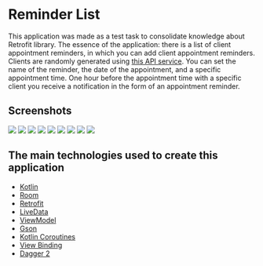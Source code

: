 # __Reminder List__

This application was made as a test task to consolidate knowledge about Retrofit library. The
essence of the application: there is a list of client appointment reminders, in which you can add
client appointment reminders. Clients are randomly generated
using [this API service](https://randomuser.me/). You can set the name of the reminder, the date of
the appointment, and a specific appointment time. One hour before the appointment time with a
specific client you receive a notification in the form of an appointment reminder.

## __Screenshots__

![](screenshots/2021-09-14%2016.17.55.jpg)
![](screenshots/2021-09-14%2016.17.59.jpg)
![](screenshots/2021-09-14%2016.18.04.jpg)
![](screenshots/2021-09-14%2016.18.08.jpg)
![](screenshots/2021-09-14%2016.18.11.jpg)
![](screenshots/2021-09-14%2016.18.15.jpg)
![](screenshots/2021-09-14%2016.18.19.jpg)
![](screenshots/2021-09-14%2016.18.22.jpg)
![](screenshots/2021-09-14%2016.18.26.jpg)

## __The main technologies used to create this application__

* [Kotlin](https://developer.android.com/kotlin)
* [Room](https://developer.android.com/jetpack/androidx/releases/room)
* [Retrofit](https://square.github.io/retrofit/)
* [LiveData](https://developer.android.com/topic/libraries/architecture/livedata)
* [ViewModel](https://developer.android.com/topic/libraries/architecture/viewmodel)
* [Gson](https://github.com/google/gson)
* [Kotlin Coroutines](https://developer.android.com/kotlin/coroutines)
* [View Binding](https://developer.android.com/topic/libraries/view-binding)
* [Dagger 2](https://dagger.dev/dev-guide/)